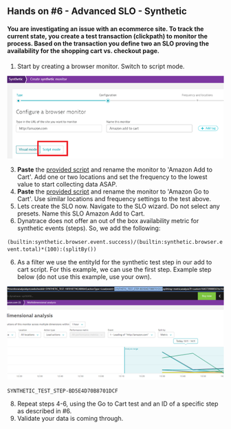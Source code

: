 ## Hands on #6 - Advanced SLO - Synthetic

#### You are investigating an issue with an ecommerce site. To track the current state, you create a test transaction (clickpath) to monitor the process. Based on the transaction you define two an SLO proving the availability for the shopping cart vs. checkout page.

1. Start by creating a browser monitor. Switch to script mode.

![](../../assets/images/ex3im6.png)

3. **Paste** the [provided script](../../assets/Addtocart.txt) and rename the monitor to 'Amazon Add to Cart'. Add one or two locations and set the frequency to the lowest value to start collecting data ASAP.
4. **Paste** the [provided script](../../assets/GoToCart.txt) and rename the monitor to 'Amazon Go to Cart'. Use similar locations and frequency settings to the test above.
5. Lets create the SLO now. Navigate to the SLO wizard. Do not select any presets. Name this SLO Amazon Add to Cart.
6. Dynatrace does not offer an out of the box availability metric for synthetic events (steps). So, we add the following:

``
(builtin:synthetic.browser.event.success)/(builtin:synthetic.browser.event.total)*(100):(splitBy())
``

6. As a filter we use the entityId for the synthetic test step in our add to cart script. For this example, we can use the first step. Example step below (do not use this example, use your own).

![](../../assets/images/ex3im5.png)

``
SYNTHETIC_TEST_STEP-BD5E4D70B8701DCF
``

8. Repeat steps 4-6, using the Go to Cart test and an ID of a specific step as described in #6.
9. Validate your data is coming through.